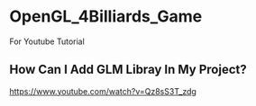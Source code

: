 # OpenGL_4Billiards_Game
For Youtube Tutorial

## How Can I Add GLM Libray In My Project?
https://www.youtube.com/watch?v=Qz8sS3T_zdg
